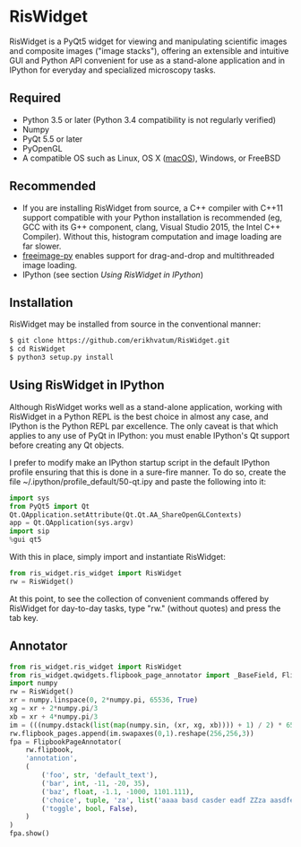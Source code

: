 # RisWidget


RisWidget is a PyQt5 widget for viewing and manipulating scientific images and composite images ("image stacks"), offering
an extensible and intuitive GUI and Python API convenient for use as a stand-alone application and in IPython for everyday
and specialized microscopy tasks.

## Required
* Python 3.5 or later (Python 3.4 compatibility is not regularly verified)
* Numpy
* PyQt 5.5 or later
* PyOpenGL
* A compatible OS such as Linux, OS X ([macOS](https://en.wikipedia.org/wiki/MacOS_Sierra)), Windows, or FreeBSD

## Recommended
* If you are installing RisWidget from source, a C++ compiler with C++11 support compatible with your Python installation is
recommended (eg, GCC with its G++ component, clang, Visual Studio 2015, the Intel C++ Compiler). Without this, histogram
computation and image loading are far slower.
* [freeimage-py](https://github.com/zpincus/freeimage-py) enables support for drag-and-drop and multithreaded image loading.
* IPython (see section *Using RisWidget in IPython*)

## Installation
RisWidget may be installed from source in the conventional manner:
```sh
$ git clone https://github.com/erikhvatum/RisWidget.git
$ cd RisWidget
$ python3 setup.py install
```

## Using RisWidget in IPython
Although RisWidget works well as a stand-alone application, working with RisWidget in a Python REPL is the best choice in
almost any case, and IPython is the Python REPL par excellence. The only caveat is that which applies to any use of PyQt
in IPython: you must enable IPython's Qt support before creating any Qt objects.

I prefer to modify make an IPython startup script in the default IPython profile ensuring that this is done in a sure-fire
manner. To do so, create the file ~/.ipython/profile_default/50-qt.ipy and paste the following into it:

```python
import sys
from PyQt5 import Qt
Qt.QApplication.setAttribute(Qt.Qt.AA_ShareOpenGLContexts)
app = Qt.QApplication(sys.argv)
import sip
%gui qt5
```

With this in place, simply import and instantiate RisWidget:

```python
from ris_widget.ris_widget import RisWidget
rw = RisWidget()
```

At this point, to see the collection of convenient commands offered by RisWidget for day-to-day tasks, type "rw." (without
quotes) and press the tab key.

## Annotator

```python
from ris_widget.ris_widget import RisWidget
from ris_widget.qwidgets.flipbook_page_annotator import _BaseField, FlipbookPageAnnotator
import numpy
rw = RisWidget()
xr = numpy.linspace(0, 2*numpy.pi, 65536, True)
xg = xr + 2*numpy.pi/3
xb = xr + 4*numpy.pi/3
im = (((numpy.dstack(list(map(numpy.sin, (xr, xg, xb)))) + 1) / 2) * 65535).astype(numpy.uint16)
rw.flipbook_pages.append(im.swapaxes(0,1).reshape(256,256,3))
fpa = FlipbookPageAnnotator(
    rw.flipbook,
    'annotation',
    (
        ('foo', str, 'default_text'),
        ('bar', int, -11, -20, 35),
        ('baz', float, -1.1, -1000, 1101.111),
        ('choice', tuple, 'za', list('aaaa basd casder eadf ZZza aasdfer lo ad bas za e12 1'.split())),
        ('toggle', bool, False),
    )
)
fpa.show()
```